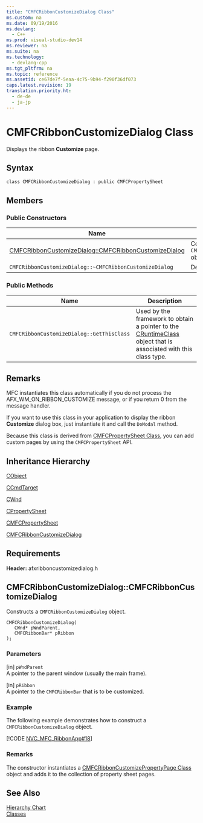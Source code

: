 ```yaml
---
title: "CMFCRibbonCustomizeDialog Class"
ms.custom: na
ms.date: 09/19/2016
ms.devlang: 
  - C++
ms.prod: visual-studio-dev14
ms.reviewer: na
ms.suite: na
ms.technology: 
  - devlang-cpp
ms.tgt_pltfrm: na
ms.topic: reference
ms.assetid: ce67de7f-5eaa-4c75-9b94-f290f36df073
caps.latest.revision: 19
translation.priority.ht: 
  - de-de
  - ja-jp
---
```

# CMFCRibbonCustomizeDialog Class
Displays the ribbon **Customize** page.  
  
## Syntax  
  
```  
class CMFCRibbonCustomizeDialog : public CMFCPropertySheet  
```  
  
## Members  
  
### Public Constructors  
  
|Name|Description|  
|----------|-----------------|  
|[CMFCRibbonCustomizeDialog::CMFCRibbonCustomizeDialog](#cmfcribboncustomizedialog__cmfcribboncustomizedialog)|Constructs a `CMFCRibbonCustomizeDialog` object.|  
|`CMFCRibbonCustomizeDialog::~CMFCRibbonCustomizeDialog`|Destructor.|  
  
### Public Methods  
  
|Name|Description|  
|----------|-----------------|  
|`CMFCRibbonCustomizeDialog::GetThisClass`|Used by the framework to obtain a pointer to the [CRuntimeClass](../vs140/CRuntimeClass-Structure.md) object that is associated with this class type.|  
  
## Remarks  
 MFC instantiates this class automatically if you do not process the AFX_WM_ON_RIBBON_CUSTOMIZE message, or if you return 0 from the message handler.  
  
 If you want to use this class in your application to display the ribbon **Customize** dialog box, just instantiate it and call the `DoModal` method.  
  
 Because this class is derived from [CMFCPropertySheet Class](../vs140/CMFCPropertySheet-Class.md), you can add custom pages by using the `CMFCPropertySheet` API.  
  
## Inheritance Hierarchy  
 [CObject](../vs140/CObject-Class.md)  
  
 [CCmdTarget](../vs140/CCmdTarget-Class.md)  
  
 [CWnd](../vs140/CWnd-Class.md)  
  
 [CPropertySheet](../vs140/CPropertySheet-Class.md)  
  
 [CMFCPropertySheet](../vs140/CMFCPropertySheet-Class.md)  
  
 [CMFCRibbonCustomizeDialog](../vs140/CMFCRibbonCustomizeDialog-Class.md)  
  
## Requirements  
 **Header:** afxribboncustomizedialog.h  
  
##  <a name="cmfcribboncustomizedialog__cmfcribboncustomizedialog"></a>  CMFCRibbonCustomizeDialog::CMFCRibbonCustomizeDialog  
 Constructs a `CMFCRibbonCustomizeDialog` object.  
  
```  
CMFCRibbonCustomizeDialog(  
   CWnd* pWndParent,  
   CMFCRibbonBar* pRibbon  
);  
```  
  
### Parameters  
 [in] `pWndParent`  
 A pointer to the parent window (usually the main frame).  
  
 [in] `pRibbon`  
 A pointer to the `CMFCRibbonBar` that is to be customized.  
  
### Example  
 The following example demonstrates how to construct a `CMFCRibbonCustomizeDialog` object.  
  
 [!CODE [NVC_MFC_RibbonApp#18](../CodeSnippet/VS_Snippets_Misc/NVC_MFC_RibbonApp#18)]  
  
### Remarks  
 The constructor instantiates a [CMFCRibbonCustomizePropertyPage Class](../vs140/CMFCRibbonCustomizePropertyPage-Class.md) object and adds it to the collection of property sheet pages.  
  
## See Also  
 [Hierarchy Chart](../vs140/Hierarchy-Chart.md)   
 [Classes](../vs140/MFC-Classes.md)